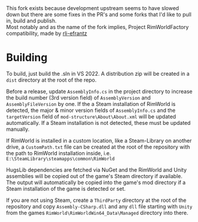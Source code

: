##

This fork exists because development upstream seems to have slowed down but there are some fixes in the PR's and some forks that I'd like to pull in, build and publish.  
Most notably and as the name of the fork implies, Project RimWorldFactory compatibility, made by [rli-efrantz](https://github.com/rli-efrantz)

# Building

To build, just build the .sln in VS 2022. A distribution zip will be created in a `dist` directory at the root of the repo.   

Before a release, update `AssemblyInfo.cs` in the project directory to increase the build number (3rd version field) of `AssemblyVersion` and `AssemblyFileVersion` by one. If the a Steam installation of RimWorld is detected, the major & minor version fields of `AssemblyInfo.cs` and the `targetVersion` field of `mod-structure\About\About.xml` will be updated automatically. If a Steam installation is not detected, these must be updated manually.

If RimWorld is installed in a custom location, like a Steam-Library on another drive, a `CustomPath.txt` file can be created at the root of the repository with the path to RimWorld installation inside, i.e. `E:\SteamLibrary\steamapps\common\RimWorld`

HugsLib dependencies are fetched via NuGet and the RimWorld and Unity assemblies will be copied out of the game's Steam directory if available. The output will automatically be copied into the game's mod directory if a Steam installation of the game is detected or set.

If you are not using Steam, create a `ThirdParty` directory at the root of the repository and copy `Assembly-CSharp.dll` and any `dll` file starting with `Unity` from the games `RimWorld\RimWorldWin64_Data\Managed` directory into there.